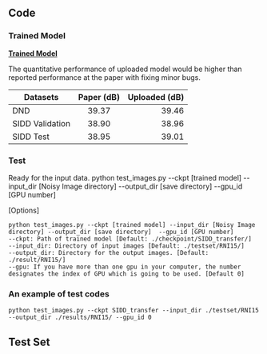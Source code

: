 ## Code
### Trained Model
[**Trained Model**](https://drive.google.com/drive/folders/1vajSO5pDaGDvTbL9caPe7uXi5TB-P-U9?usp=sharing)

The quantitative performance of uploaded model would be higher than reported performance at the paper with fixing minor bugs.

| Datasets      | Paper (dB)           | Uploaded (dB)  |
| ------------- |:-------------:| -----:|
| DND      | 39.37 | 39.46 |
| SIDD Validation      | 38.90       | 38.96  |
| SIDD Test | 38.95     | 39.01 |

### Test
Ready for the input data.
python test_images.py --ckpt [trained model] --input_dir [Noisy Image directory] --output_dir [save directory]  --gpu_id [GPU number]

[Options]
```
python test_images.py --ckpt [trained model] --input_dir [Noisy Image directory] --output_dir [save directory]  --gpu_id [GPU number]
--ckpt: Path of trained model [Default: ./checkpoint/SIDD_transfer/]
--input_dir: Directory of input images [Default: ./testset/RNI15/]
--output_dir: Directory for the output images. [Default: ./result/RNI15/]
--gpu: If you have more than one gpu in your computer, the number designates the index of GPU which is going to be used. [Default 0]
```

### An example of test codes
```
python test_images.py --ckpt SIDD_transfer --input_dir ./testset/RNI15 --output_dir ./results/RNI15/ --gpu_id 0
```

## Test Set
The real-noise benchmarks can be downloaded at [**DND**](https://noise.visinf.tu-darmstadt.de/)
and [**SIDD**](https://www.eecs.yorku.ca/~kamel/sidd/benchmark.php).
RNI15 is attached in testsets.
